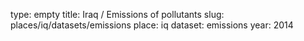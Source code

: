 type: empty
title: Iraq / Emissions of pollutants
slug: places/iq/datasets/emissions
place: iq
dataset: emissions
year: 2014
